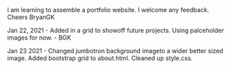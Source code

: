 I am learning to assemble a portfolio website. I welcome any feedback. Cheers BryanGK

Jan 22, 2021 - Added in a grid to showoff future projects. Using palceholder images for now. - BGK

Jan 23 2021 - Changed jumbotron background imageto a wider better sized image. Added bootstrap grid to about.html. Cleaned up style.css. 
